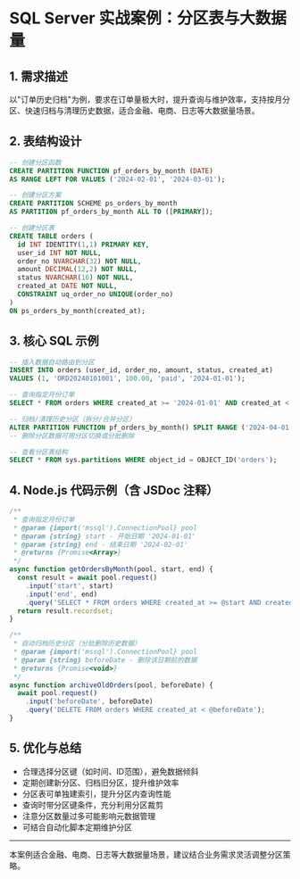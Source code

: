 # SQL Server 实战案例：分区表与大数据量

## 1. 需求描述
以"订单历史归档"为例，要求在订单量极大时，提升查询与维护效率，支持按月分区、快速归档与清理历史数据，适合金融、电商、日志等大数据量场景。

## 2. 表结构设计
```sql
-- 创建分区函数
CREATE PARTITION FUNCTION pf_orders_by_month (DATE)
AS RANGE LEFT FOR VALUES ('2024-02-01', '2024-03-01');

-- 创建分区方案
CREATE PARTITION SCHEME ps_orders_by_month
AS PARTITION pf_orders_by_month ALL TO ([PRIMARY]);

-- 创建分区表
CREATE TABLE orders (
  id INT IDENTITY(1,1) PRIMARY KEY,
  user_id INT NOT NULL,
  order_no NVARCHAR(32) NOT NULL,
  amount DECIMAL(12,2) NOT NULL,
  status NVARCHAR(16) NOT NULL,
  created_at DATE NOT NULL,
  CONSTRAINT uq_order_no UNIQUE(order_no)
)
ON ps_orders_by_month(created_at);
```

## 3. 核心 SQL 示例
```sql
-- 插入数据自动路由到分区
INSERT INTO orders (user_id, order_no, amount, status, created_at)
VALUES (1, 'ORD20240101001', 100.00, 'paid', '2024-01-01');

-- 查询指定月份订单
SELECT * FROM orders WHERE created_at >= '2024-01-01' AND created_at < '2024-02-01';

-- 归档/清理历史分区（拆分/合并分区）
ALTER PARTITION FUNCTION pf_orders_by_month() SPLIT RANGE ('2024-04-01');
-- 删除分区数据可用分区切换或分批删除

-- 查看分区表结构
SELECT * FROM sys.partitions WHERE object_id = OBJECT_ID('orders');
```

## 4. Node.js 代码示例（含 JSDoc 注释）
```js
/**
 * 查询指定月份订单
 * @param {import('mssql').ConnectionPool} pool
 * @param {string} start - 开始日期 '2024-01-01'
 * @param {string} end - 结束日期 '2024-02-01'
 * @returns {Promise<Array>}
 */
async function getOrdersByMonth(pool, start, end) {
  const result = await pool.request()
    .input('start', start)
    .input('end', end)
    .query('SELECT * FROM orders WHERE created_at >= @start AND created_at < @end');
  return result.recordset;
}

/**
 * 自动归档历史分区（分批删除历史数据）
 * @param {import('mssql').ConnectionPool} pool
 * @param {string} beforeDate - 删除该日期前的数据
 * @returns {Promise<void>}
 */
async function archiveOldOrders(pool, beforeDate) {
  await pool.request()
    .input('beforeDate', beforeDate)
    .query('DELETE FROM orders WHERE created_at < @beforeDate');
}
```

## 5. 优化与总结
- 合理选择分区键（如时间、ID范围），避免数据倾斜
- 定期创建新分区、归档旧分区，提升维护效率
- 分区表可单独建索引，提升分区内查询性能
- 查询时带分区键条件，充分利用分区裁剪
- 注意分区数量过多可能影响元数据管理
- 可结合自动化脚本定期维护分区

---

本案例适合金融、电商、日志等大数据量场景，建议结合业务需求灵活调整分区策略。 